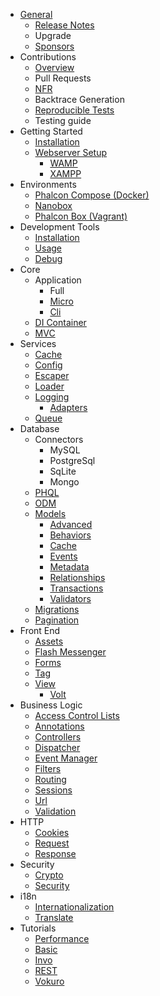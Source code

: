 - [General](/en/[[version]]/introduction) 
    - [Release Notes](/en/[[version]]/release-notes)
    - Upgrade
    - [Sponsors](/en/[[version]]/sponsors)
- Contributions 
    - [Overview](/en/[[version]]/contributions)
    - Pull Requests
    - [NFR](/en/[[version]]/new-feature-request)
    - Backtrace Generation
    - [Reproducible Tests](/en/[[version]]/reproducible-tests)
    - Testing guide
- Getting Started 
    - [Installation](/en/[[version]]/installation)
    - [Webserver Setup](/en/[[version]]/webserver-setup) 
        - [WAMP](/en/[[version]]/webserver-wamp)
        - [XAMPP](/en/[[version]]/webserver-xampp)
- Environments 
    - [Phalcon Compose (Docker)](/en/[[version]]/environments-docker)
    - [Nanobox](/en/[[version]]/environments-nanobox)
    - [Phalcon Box (Vagrant)](/en/[[version]]/environments-vagrant)
- Development Tools 
    - [Installation](/en/[[version]]/devtools-installation)
    - [Usage](/en/[[version]]/devtools-usage)
    - [Debug](/en/[[version]]/debug)
- Core 
    - Application 
        - Full
        - [Micro](/en/[[version]]/application-micro)
        - [Cli](/en/[[version]]/application-cli)
    - [DI Container](/en/[[version]]/di)
    - [MVC](/en/[[version]]/mvc)
- Services 
    - [Cache](/en/[[version]]/cache)
    - [Config](/en/[[version]]/config)
    - [Escaper](/en/[[version]]/escaper)
    - [Loader](/en/[[version]]/loader)
    - [Logging](/en/[[version]]/logging) 
        - [Adapters](/en/[[version]]/logging#usage)
    - [Queue](/en/[[version]]/queue)
- Database 
    - Connectors 
        - MySQL
        - PostgreSql
        - SqLite
        - Mongo
    - [PHQL](/en/[[version]]/phql)
    - [ODM](/en/[[version]]/odm)
    - [Models](/en/[[version]]/models) 
        - [Advanced](/en/[[version]]/models-advanced)
        - [Behaviors](/en/[[version]]/models-behaviors)
        - [Cache](/en/[[version]]/models-cache)
        - [Events](/en/[[version]]/models-events)
        - [Metadata](/en/[[version]]/models-metadata)
        - [Relationships](/en/[[version]]/models-relationships)
        - [Transactions](/en/[[version]]/models-transactions)
        - [Validators](/en/[[version]]/models-validators)
    - [Migrations](/en/[[version]]/migrations)
    - [Pagination](/en/[[version]]/pagination)
- Front End 
    - [Assets](/en/[[version]]/assets)
    - [Flash Messenger](/en/[[version]]/flash)
    - [Forms](/en/[[version]]/forms)
    - [Tag](/en/[[version]]/tag)
    - [View](/en/[[version]]/views) 
        - [Volt](/en/[[version]]/volt)
- Business Logic 
    - [Access Control Lists](/en/[[version]]/acl)
    - [Annotations](/en/[[version]]/annotations)
    - [Controllers](/en/[[version]]/controllers)
    - [Dispatcher](/en/[[version]]/dispatcher)
    - [Event Manager](/en/[[version]]/events)
    - [Filters](/en/[[version]]/filter)
    - [Routing](/en/[[version]]/routing)
    - [Sessions](/en/[[version]]/session)
    - [Url](/en/[[version]]/url)
    - [Validation](/en/[[version]]/validation)
- HTTP 
    - [Cookies](/en/[[version]]/cookies)
    - [Request](/en/[[version]]/request)
    - [Response](/en/[[version]]/response)
- Security 
    - [Crypto](/en/[[version]]/crypt)
    - [Security](/en/[[version]]/security)
- i18n 
    - [Internationalization](/en/[[version]]/i18n)
    - [Translate](/en/[[version]]/translate)
- Tutorials 
    - [Performance](/en/[[version]]/performance)
    - [Basic](/en/[[version]]/tutorial-base)
    - [Invo](/en/[[version]]/tutorial-invo)
    - [REST](/en/[[version]]/tutorial-rest)
    - [Vokuro](/en/[[version]]/tutorial-vokuro)